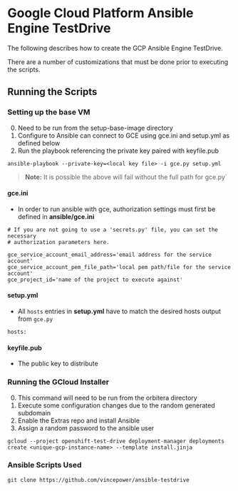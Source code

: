 # Google Cloud Platform Ansible Engine TestDrive

The following describes how to create the GCP Ansible Engine TestDrive.

There are a number of customizations that must be done prior to executing the scripts.  

## Running the Scripts

### Setting up the base VM

0. Need to be run from the setup-base-image directory
1. Configure to Ansible can connect to GCE using gce.ini and setup.yml as defined below
2. Run the playbook referencing the private key paired with keyfile.pub

```
ansible-playbook --private-key=<local key file> -i gce.py setup.yml
```
>**Note:** It is possible the above will fail without the full path for  gce.py`

#### gce.ini
* In order to run ansible with gce, authorization settings must first be defined in **ansible/gce.ini**

```
# If you are not going to use a 'secrets.py' file, you can set the necessary
# authorization parameters here.

gce_service_account_email_address='email address for the service account'
gce_service_account_pem_file_path='local pem path/file for the service account'
gce_project_id='name of the project to execute against'
```

#### setup.yml
* All `hosts` entries in **setup.yml** have to match the desired hosts output from `gce.py`

```
hosts:
```

#### keyfile.pub
* The public key to distribute


### Running the GCloud Installer

0. This command will need to be run from the orbitera directory
1. Execute some configuration changes due to the random generated subdomain
2. Enable the Extras repo and install Ansible
3. Assign a random password to the ansible user

```
gcloud --project openshift-test-drive deployment-manager deployments create <unique-gcp-instance-name> --template install.jinja
```

### Ansible Scripts Used

```
git clone https://github.com/vincepower/ansible-testdrive
```

